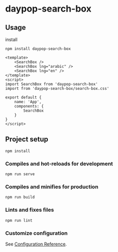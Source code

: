# daypop-search-box

## Usage
install
```
npm install daypop-search-box
```

```
<template>
    <SearchBox />
    <SearchBox lng="arabic" />
    <SearchBox lng="en" />
</template>
<script>
import SearchBox from 'daypop-search-box'
import from 'daypop-search-box/search-box.css'

export default {
    name: 'App',
    components: {
        SearchBox
    }
}
</script>
```


## Project setup
```
npm install
```

### Compiles and hot-reloads for development
```
npm run serve
```

### Compiles and minifies for production
```
npm run build
```

### Lints and fixes files
```
npm run lint
```

### Customize configuration
See [Configuration Reference](https://cli.vuejs.org/config/).

